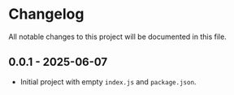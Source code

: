# Changelog

All notable changes to this project will be documented in this file.

## 0.0.1 - 2025-06-07
- Initial project with empty `index.js` and `package.json`.
